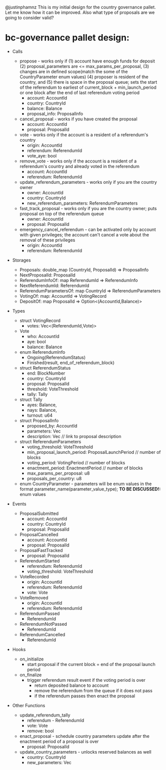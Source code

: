 @justinphamnz  This is my initial design for the country governance pallet. Let me know how it can be improved. Also what type of proposals are we going to consider valid? 
# bc-governance pallet design:
* Calls
    - propose - works only if  (1) account have enough funds for deposit (2) proposal_parameters are <= max_params_per_proposal, (3) changes are in defined scope(match the some of the CountryParameter enum values) (4) proposer is resident of the country, and (5) there is space in the proposal queue; sets the start of the referendum to earliest of current_block + min_launch_period or one block after the end of last referendum voting period
      - account: AccountId
      - country: CountryId
      - balance: Balance
      - proposal_info: ProposalInfo
    - cancel_proposal - works if you have created the proposal
      - account: AccountId
      - proposal: ProposalId
    - vote - works only if the account is a resident of a referendum's country
      - origin: AccountId
      - referendum: ReferendumId
      - vote_aye: bool
    - remove_vote - works only if the account is a resident of a referendum's country and already voted in the referendum 
      - account: AccountId
      - referendum: ReferendumId
    - update_referendum_parameters - works only if you are the country owner
      - owner: AccountId
      - country: CountryId
      - new_referendum_parameters: ReferendumParameters
    - fast_track_proposal - works only if you are the country owner; puts proposal on top of the referendum queue
      - owner: AccountId
      - proposal: ProposalId
    - emergency_cancel_referendum - can be activated only by account with given privileges; the account can't cancel a vote about the removal of these privileges
      - origin: AccountId
      - referendum: ReferendumId
* Storages
  - Proposals: double_map (CountryId, ProposalId) => ProposalInfo
  - NextProposalId: ProposalId
  - ReferendumInfoOf: map ReferendumId => ReferendumInfo
  - NextReferendumId: ReferendumId
  - ReferendumParametersOf: map CountryId => ReferendumParameters
  - VotingOf: map: AccountId => VotingRecord
  - DepositOf: map ProposalId => Option<(AccountId,Balance)>
  
* Types
  - struct VotingRecord 
    - votes: Vec<(ReferendumId,Vote)>
  - Vote
    - who: AccountId
    - aye: bool
    - balance: Balance
  - enum ReferendumInfo
    - Ongoing(ReferendumStatus)
    - Finished(result, end_of_referendum_block)
  - struct ReferendumStatus
    - end: BlockNumber
    - country: CountryId 
    - proposal: ProposalId
    - threshold: VoteThreshold
    - tally: Tally
  - struct Tally
    - ayes: Balance,
    - nays: Balance,
    - turnout: u64
  - struct ProposalInfo
    - proposed_by: AccountId
    - parameters: Vec<CountryParameter>
    - description: Vec<u8> // link to proposal description
  - struct ReferendumParameters
    - voting_threshold: VoteThreshold 
    - min_proposal_launch_period: ProposalLaunchPeriod // number of blocks
    - voting_period: VotingPeriod // number of blocks
    - enactment_period: EnactmentPeriod // number of blocks
    - max_params_per_proposal: u8
    - proposals_per_country: u8
  - enum CountryParameter - parameters will be enum values in the format parameter_name(parameter_value_type); **TO BE DISCUSSED!:** enum values
  
* Events
  - ProposalSubmitted
     - account: AccountId
     - country: CountryId
     - proposal: ProposalId
  - ProposalCancelled
    - account: AccountId
    - proposal: ProposalId
  - ProposalFastTracked
    - proposal: ProposalId
  - ReferendumStarted
    - referendum: ReferendumId
    - voting_threshold: VoteThreshold
  - VoteRecorded
    - origin: AccountId
    - referendum: ReferendumId
    - vote: Vote
  - VoteRemoved
    - origin: AccountId
    - referendum: ReferendumId
  - ReferendumPassed
    - ReferendumId
  - ReferendumNotPassed
    - ReferendumId
  - ReferendumCancelled
    - ReferendumId

* Hooks
  - on_initialize
    - start proposal if the current block = end of the proposal launch period
  - on_finalize 
    - trigger referendum result event if the voting period is over
      - return deposited balance to account
      - remove the referendum from the queue if it does not pass 
      - if the referendum passes then enact the proposal
  
* Other Functions
  - update_referendum_tally
    - referendum - ReferendumId
    - vote: Vote
    - remove: bool
  - enact_proposal - schedule country parameters update after the enactment period of a proposal is over
    - proposal: ProposalId 
  - update_country_parameters - unlocks reserved balances as well
    - country: CountryId
    - new_parameters: Vec<CountryParameter>